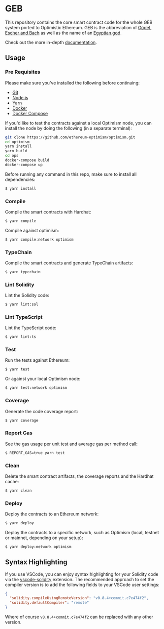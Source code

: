 # GEB

This repository contains the core smart contract code for the whole GEB system ported to Optimistic Ethereum. GEB is the abbreviation of [Gödel, Escher and Bach](https://en.wikipedia.org/wiki/G%C3%B6del,_Escher,_Bach) as well as the name of an [Egyptian god](https://en.wikipedia.org/wiki/Geb).

Check out the more in-depth [documentation](https://docs.reflexer.finance/).

## Usage

### Pre Requisites

Please make sure you've installed the following before continuing:

- [Git](https://git-scm.com/book/en/v2/Getting-Started-Installing-Git)
- [Node.js](https://nodejs.org/en/download/)
- [Yarn](https://classic.yarnpkg.com/en/docs/install#mac-stable)
- [Docker](https://docs.docker.com/engine/install/)
- [Docker Compose](https://docs.docker.com/compose/install/)

If you'd like to test the contracts against a local Optimism node, you can install the node by doing the following (in a separate terminal):

```sh
git clone https://github.com/ethereum-optimism/optimism.git
cd optimism
yarn install
yarn build
cd ops
docker-compose build
docker-compose up
```

Before running any command in this repo, make sure to install all dependencies:

```sh
$ yarn install
```

### Compile

Compile the smart contracts with Hardhat:

```sh
$ yarn compile
```

Compile against optimism:

```sh
$ yarn compile:network optimism
```

### TypeChain

Compile the smart contracts and generate TypeChain artifacts:

```sh
$ yarn typechain
```

### Lint Solidity

Lint the Solidity code:

```sh
$ yarn lint:sol
```

### Lint TypeScript

Lint the TypeScript code:

```sh
$ yarn lint:ts
```

### Test

Run the tests against Ethereum:

```sh
$ yarn test
```

Or against your local Optimism node:

```sh
$ yarn test:network optimism
```

### Coverage

Generate the code coverage report:

```sh
$ yarn coverage
```

### Report Gas

See the gas usage per unit test and average gas per method call:

```sh
$ REPORT_GAS=true yarn test
```

### Clean

Delete the smart contract artifacts, the coverage reports and the Hardhat cache:

```sh
$ yarn clean
```

### Deploy

Deploy the contracts to an Ethereum network:

```sh
$ yarn deploy
```

Deploy the contracts to a specific network, such as Optimism (local, testnet or mainnet, depending on your setup):

```sh
$ yarn deploy:network optimism
```

## Syntax Highlighting

If you use VSCode, you can enjoy syntax highlighting for your Solidity code via the
[vscode-solidity](https://github.com/juanfranblanco/vscode-solidity) extension. The recommended approach to set the
compiler version is to add the following fields to your VSCode user settings:

```json
{
  "solidity.compileUsingRemoteVersion": "v0.8.4+commit.c7e474f2",
  "solidity.defaultCompiler": "remote"
}
```

Where of course `v0.8.4+commit.c7e474f2` can be replaced with any other version.
